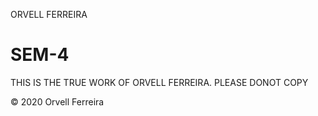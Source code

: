 ORVELL FERREIRA

# SEM-4
THIS IS THE TRUE WORK OF ORVELL FERREIRA. PLEASE DONOT COPY

© 2020 Orvell Ferreira
